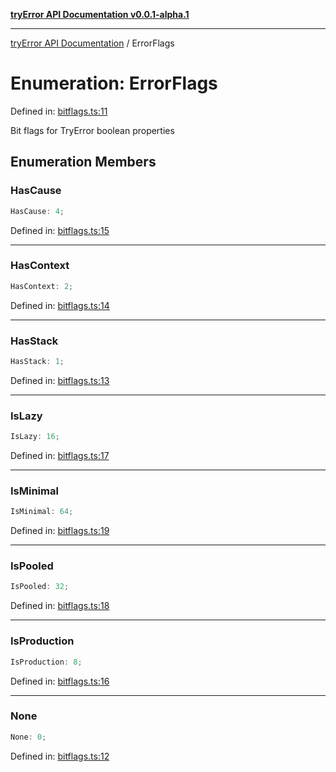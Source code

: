 [**tryError API Documentation v0.0.1-alpha.1**](../index.md)

---

[tryError API Documentation](../index.md) / ErrorFlags

# Enumeration: ErrorFlags

Defined in: [bitflags.ts:11](https://github.com/oconnorjohnson/try-error/blob/e3ae0308069a4fba073f4543d527ad76373db795/src/bitflags.ts#L11)

Bit flags for TryError boolean properties

## Enumeration Members

### HasCause

```ts
HasCause: 4;
```

Defined in: [bitflags.ts:15](https://github.com/oconnorjohnson/try-error/blob/e3ae0308069a4fba073f4543d527ad76373db795/src/bitflags.ts#L15)

---

### HasContext

```ts
HasContext: 2;
```

Defined in: [bitflags.ts:14](https://github.com/oconnorjohnson/try-error/blob/e3ae0308069a4fba073f4543d527ad76373db795/src/bitflags.ts#L14)

---

### HasStack

```ts
HasStack: 1;
```

Defined in: [bitflags.ts:13](https://github.com/oconnorjohnson/try-error/blob/e3ae0308069a4fba073f4543d527ad76373db795/src/bitflags.ts#L13)

---

### IsLazy

```ts
IsLazy: 16;
```

Defined in: [bitflags.ts:17](https://github.com/oconnorjohnson/try-error/blob/e3ae0308069a4fba073f4543d527ad76373db795/src/bitflags.ts#L17)

---

### IsMinimal

```ts
IsMinimal: 64;
```

Defined in: [bitflags.ts:19](https://github.com/oconnorjohnson/try-error/blob/e3ae0308069a4fba073f4543d527ad76373db795/src/bitflags.ts#L19)

---

### IsPooled

```ts
IsPooled: 32;
```

Defined in: [bitflags.ts:18](https://github.com/oconnorjohnson/try-error/blob/e3ae0308069a4fba073f4543d527ad76373db795/src/bitflags.ts#L18)

---

### IsProduction

```ts
IsProduction: 8;
```

Defined in: [bitflags.ts:16](https://github.com/oconnorjohnson/try-error/blob/e3ae0308069a4fba073f4543d527ad76373db795/src/bitflags.ts#L16)

---

### None

```ts
None: 0;
```

Defined in: [bitflags.ts:12](https://github.com/oconnorjohnson/try-error/blob/e3ae0308069a4fba073f4543d527ad76373db795/src/bitflags.ts#L12)
